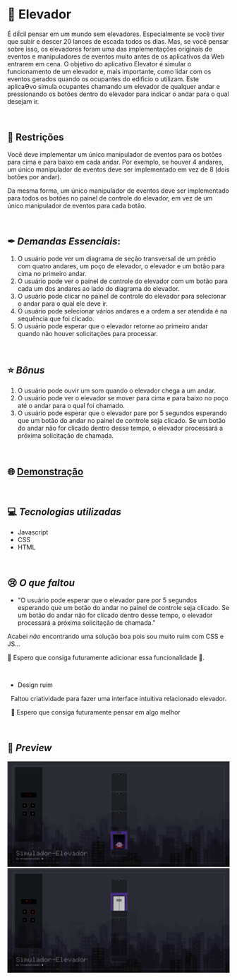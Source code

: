 # 🔘 Elevador

É diİcil pensar em um mundo sem elevadores. Especialmente se você tiver que subir e descer 20
lances de escada todos os dias. Mas, se você pensar sobre isso, os elevadores foram uma das
implementações originais de eventos e manipuladores de eventos muito antes de os aplicativos da
Web entrarem em cena.
O objetivo do aplicativo Elevator é simular o funcionamento de um elevador e, mais importante,
como lidar com os eventos gerados quando os ocupantes do edificio o utilizam. Este aplicaƟvo simula
ocupantes chamando um elevador de qualquer andar e pressionando os botões dentro do elevador
para indicar o andar para o qual desejam ir.

&nbsp;

## 🚧 Restrições

Você deve implementar um único manipulador de eventos para os botões para cima e para baixo
em cada andar. Por exemplo, se houver 4 andares, um único manipulador de eventos deve ser
implementado em vez de 8 (dois botões por andar).

Da mesma forma, um único manipulador de eventos deve ser implementado para todos os botões
no painel de controle do elevador, em vez de um único manipulador de eventos para cada botão.

&nbsp;

## ✒ _Demandas Essenciais_:

1. O usuário pode ver um diagrama de seção transversal de um prédio com quatro andares, um
   poço de elevador, o elevador e um botão para cima no primeiro andar.
2. O usuário pode ver o painel de controle do elevador com um botão para cada um dos
   andares ao lado do diagrama do elevador.
3. O usuário pode clicar no painel de controle do elevador para selecionar o andar para o qual
   ele deve ir.
4. O usuário pode selecionar vários andares e a ordem a ser atendida é na sequência que foi
   clicado.
5. O usuário pode esperar que o elevador retorne ao primeiro andar quando não houver
   solicitações para processar.

&nbsp;

## ⭐ _Bônus_

1. O usuário pode ouvir um som quando o elevador chega a um andar.
2. O usuário pode ver o elevador se mover para cima e para baixo no poço até o andar para o
   qual foi chamado.
3. O usuário pode esperar que o elevador pare por 5 segundos esperando que um botão do
   andar no painel de controle seja clicado. Se um botão do andar não for clicado dentro desse
   tempo, o elevador processará a próxima solicitação de chamada.

&nbsp;

## 🌐 [Demonstração](https://thiagominoru.github.io/simulador-de-elevador/)

&nbsp;

## 💻 _Tecnologias utilizadas_

-   Javascript
-   CSS
-   HTML

&nbsp;

## 😢 _O que faltou_

-   "O usuário pode esperar que o elevador pare por 5 segundos esperando que um botão do
    andar no painel de controle seja clicado. Se um botão do andar não for clicado dentro desse
    tempo, o elevador processará a próxima solicitação de chamada."

Acabei _não_ encontrando uma solução boa pois sou muito ruim com CSS e JS...
&nbsp;

👺 Espero que consiga futuramente adicionar essa funcionalidade 🤞.

&nbsp;

-   Design ruim

&nbsp;
Faltou criatividade para fazer uma interface intuitiva relacionado elevador.

&nbsp;
👺 Espero que consiga futuramente pensar em algo melhor

&nbsp;

## 👀 _Preview_
![image alt](https://github.com/thiagominoru/simulador-de-elevador/blob/main/preview_1.png?raw=true)
![image alt](https://github.com/thiagominoru/simulador-de-elevador/blob/main/preview_2.png?raw=true)
